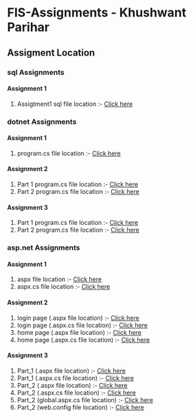 # FIS-Assignments - Khushwant Parihar
## Assigment Location 


### sql Assignments

#### Assignment 1

1. Assigtment1 sql file location :-  [Click here](https://github.com/WOLFIEEEE/FIS-Assignments/blob/main/SQL/Assignment1.sql)
### dotnet Assignments

#### Assignment 1

1. program.cs file location :-  [Click here](https://github.com/WOLFIEEEE/FIS-Assignments/blob/main/dotnet/Assignment1/Assignment1/Program.cs)

#### Assignment 2

1. Part 1 program.cs file location :-  [Click here](https://github.com/WOLFIEEEE/FIS-Assignments/blob/main/dotnet/Assignment2/Assignment2/program.cs)
2. Part 2 program.cs file location :-  [Click here](https://github.com/WOLFIEEEE/FIS-Assignments/blob/main/dotnet/Assignment2/Assignment2_part2/Program.cs)

#### Assignment 3

1. Part 1 program.cs file location :-  [Click here](https://github.com/WOLFIEEEE/FIS-Assignments/blob/main/dotnet/Assignment3/Assignment3/Program.cs)
2. Part 2 program.cs file location :-  [Click here](https://github.com/WOLFIEEEE/FIS-Assignments/blob/main/dotnet/Assignment3/Assignment3_Part2/Program.cs)

### asp.net Assignments

#### Assignment 1

1. aspx file location :-  [Click here](https://github.com/WOLFIEEEE/FIS-Assignments/blob/main/asp.net/Assignments/WebApp_Day1_1/Assignment1.aspx)
2. aspx.cs file location :- [Click here](https://github.com/WOLFIEEEE/FIS-Assignments/blob/main/asp.net/Assignments/WebApp_Day1_1/Assignment1.aspx.cs)

#### Assignment 2

1. login page (.aspx file location) :-  [Click here](https://github.com/WOLFIEEEE/FIS-Assignments/blob/main/asp.net/Assignments/WebApp_Day1_1/Assignment2_login.aspx)
2. login page (.aspx.cs file location) :-  [Click here](https://github.com/WOLFIEEEE/FIS-Assignments/blob/main/asp.net/Assignments/WebApp_Day1_1/Assignment2_login.aspx.cs)
3. home page (.aspx file location) :-  [Click here](https://github.com/WOLFIEEEE/FIS-Assignments/blob/main/asp.net/Assignments/WebApp_Day1_1/Assignment2_home.aspx)
4. home page (.aspx.cs file location) :-  [Click here](https://github.com/WOLFIEEEE/FIS-Assignments/blob/main/asp.net/Assignments/WebApp_Day1_1/Assignment2_home.aspx.cs)

#### Assignment 3

1. Part_1 (.aspx file location) :-  [Click here](https://github.com/WOLFIEEEE/FIS-Assignments/blob/main/asp.net/Assignment3/WebApp_Day3/Assignment3_part1.aspx)
2. Part_1 (.aspx.cs file location) :-  [Click here](https://github.com/WOLFIEEEE/FIS-Assignments/blob/main/asp.net/Assignment3/WebApp_Day3/Assignment3_part1.aspx.cs)
3. Part_2 (.aspx file location) :- [Click here](https://github.com/WOLFIEEEE/FIS-Assignments/blob/main/asp.net/Assignment3/WebApp_Day3/Assignment3_part2.aspx.cs)
4. Part_2 (.aspx.cs file location) :- [Click here](https://github.com/WOLFIEEEE/FIS-Assignments/blob/main/asp.net/Assignment3/WebApp_Day3/Assignment3_part2.aspx.cs)
5. Part_2 (global.aspx.cs file location) :- [Click here](https://github.com/WOLFIEEEE/FIS-Assignments/blob/main/asp.net/Assignment3/WebApp_Day3/Global.asax.cs)
6. Part_2 (web.config file location) :- [Click here](https://github.com/WOLFIEEEE/FIS-Assignments/blob/main/asp.net/Assignment3/WebApp_Day3/Web.config)

